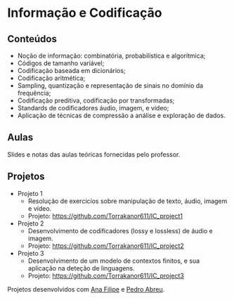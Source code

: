 # Informação e Codificação
## Conteúdos
* Noção de informação: combinatória, probabilistica e algorítmica;
* Códigos de tamanho variável;
* Codificação baseada em dicionários;
* Codificação aritmética;
* Sampling, quantização e representação de sinais no domínio da frequência;
* Codificação preditiva, codificação por transformadas;
* Standards de codificadores áudio, imagem, e vídeo;
* Aplicação de técnicas de compressão a análise e exploração de dados.

## Aulas
Slides e notas das aulas teóricas fornecidas pelo professor.

## Projetos
* Projeto 1
  * Resolução de exercicíos sobre manipulação de texto, áudio, imagem e vídeo.
  * Projeto: https://github.com/Torrakanor611/IC_project1
* Projeto 2
  * Desenvolvimento de codificadores (lossy e lossless) de áudio e imagem.
  * Projeto: https://github.com/Torrakanor611/IC_project2
* Projeto 3
  * Desenvolvimento de um modelo de contextos finitos, e sua aplicação na deteção de linguagens.
  * Projeto: https://github.com/Torrakanor611/IC_project3
  
Projetos desenvolvidos com [Ana Filipe](https://github.com/AnaaFilipe) e [Pedro Abreu](https://github.com/Torrakanor611).

